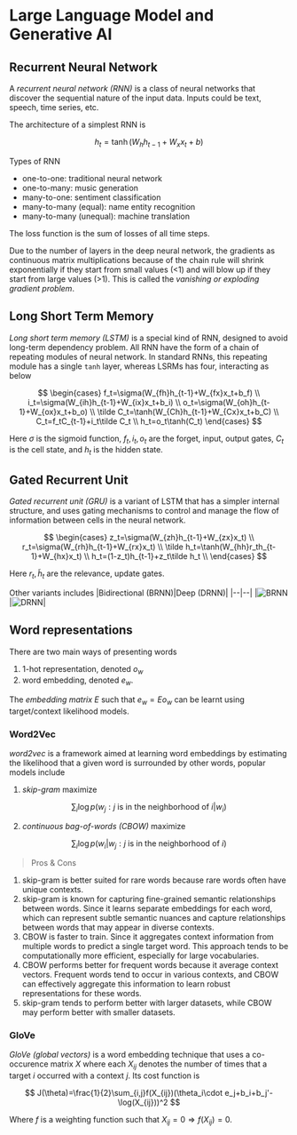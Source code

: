 

# Large Language Model and Generative AI

## Recurrent Neural Network
A *recurrent neural network (RNN)* is a class of neural networks that discover the sequential nature of the input data. Inputs could be text, speech, time series, etc.

The architecture of a simplest RNN is

$$
h_t=\tanh(W_{h}h_{t-1}+W_{x}x_{t}+b)
$$

Types of RNN
- one-to-one: traditional neural network
- one-to-many: music generation
- many-to-one: sentiment classification
- many-to-many (equal): name entity recognition
- many-to-many (unequal): machine translation

The loss function is the sum of losses of all time steps.

Due to the number of layers in the deep neural network, the gradients as  continuous matrix multiplications because of the chain rule will shrink exponentially if they start from small values (<1) and will blow up if they start from large values (>1). This is called the *vanishing or exploding gradient problem*.

## Long Short Term Memory
*Long short term memory (LSTM)* is a special kind of RNN, designed to avoid long-term dependency problem. All RNN have the form of a chain of repeating modules of neural network. In standard RNNs, this repeating module has a single `tanh` layer, whereas LSRMs has four, interacting as below

$$
\begin{cases}
f_t=\sigma(W_{fh}h_{t-1}+W_{fx}x_t+b_f) \\
i_t=\sigma(W_{ih}h_{t-1}+W_{ix}x_t+b_i) \\
o_t=\sigma(W_{oh}h_{t-1}+W_{ox}x_t+b_o) \\
\tilde C_t=\tanh(W_{Ch}h_{t-1}+W_{Cx}x_t+b_C) \\
C_t=f_tC_{t-1}+i_t\tilde C_t \\
h_t=o_t\tanh(C_t)
\end{cases}
$$

Here $\sigma$ is the sigmoid function, $f_t, i_t, o_t$ are the forget, input, output gates, $C_t$ is the cell state, and $h_t$ is the hidden state.

## Gated Recurrent Unit
*Gated recurrent unit (GRU)* is a variant of LSTM that has a simpler internal structure, and uses gating mechanisms to control and manage the flow of information between cells in the neural network.

$$
\begin{cases}
z_t=\sigma(W_{zh}h_{t-1}+W_{zx}x_t) \\
r_t=\sigma(W_{rh}h_{t-1}+W_{rx}x_t) \\
\tilde h_t=\tanh(W_{hh}r_th_{t-1}+W_{hx}x_t) \\
h_t=(1-z_t)h_{t-1}+z_t\tilde h_t \\
\end{cases}
$$

Here $r_t,\tilde h_t$ are the relevance, update gates.

Other variants includes
|Bidirectional (BRNN)|Deep (DRNN)|
|--|--|
|![BRNN](https://stanford.edu/~shervine/teaching/cs-230/illustrations/bidirectional-rnn-ltr.png?e3e66fae56ea500924825017917b464a)|![DRNN](https://stanford.edu/~shervine/teaching/cs-230/illustrations/deep-rnn-ltr.png?f57da6de44ddd4709ad3b696cac6a912)|

## Word representations
There are two main ways of presenting words
1. 1-hot representation, denoted $o_w$
2. word embedding, denoted $e_w$.

The *embedding matrix* $E$ such that $e_w = Eo_w$ can be learnt using target/context likelihood models.

### Word2Vec
*word2vec* is a framework aimed at learning word embeddings by estimating the likelihood that a given word is surrounded by other words, popular models include

1. *skip-gram* maximize

$$
\sum_i\log p(w_j:\text{$j$ is in the neighborhood of $i$}|w_i)
$$

2. *continuous bag-of-words (CBOW)* maximize

$$
\sum_i\log p(w_i|w_j:\text{$j$ is in the neighborhood of $i$})
$$

> Pros & Cons
1. skip-gram is better suited for rare words because rare words often have unique contexts.
2.  skip-gram is known for capturing fine-grained semantic relationships between words. Since it learns separate embeddings for each word, which can represent subtle semantic nuances and capture relationships between words that may appear in diverse contexts.
3. CBOW is faster to train. Since it aggregates context information from multiple words to predict a single target word. This approach tends to be computationally more efficient, especially for large vocabularies.
4. CBOW performs better for frequent words because it average context vectors. Frequent words tend to occur in various contexts, and CBOW can effectively aggregate this information to learn robust representations for these words.
5. skip-gram tends to perform better with larger datasets, while CBOW may perform better with smaller datasets.

### GloVe
*GloVe (global vectors)* is a word embedding technique that uses a co-occurence matrix $X$ where each $X_{ij}$ denotes the number of times that a target $i$ occurred with a context $j$. Its cost function is

$$
J(\theta)=\frac{1}{2}\sum_{i,j}f(X_{ij})(\theta_i\cdot e_j+b_i+b_j'-\log(X_{ij}))^2
$$

Where $f$ is a weighting function such that $X_{ij}=0\Rightarrow f(X_{ij})=0$.
<!--stackedit_data:
eyJoaXN0b3J5IjpbOTQ1Nzg5NzQ2XX0=
-->